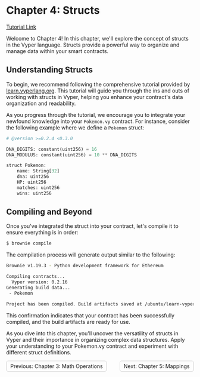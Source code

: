 # Chapter 4: Structs

[Tutorial Link](https://learn.vyperlang.org/#/1/structs)

Welcome to Chapter 4! In this chapter, we'll explore the concept of structs in the Vyper language. Structs provide a powerful way to organize and manage data within your smart contracts.

## Understanding Structs

To begin, we recommend following the comprehensive tutorial provided by [learn.vyperlang.org](https://learn.vyperlang.org/#/1/structs). This tutorial will guide you through the ins and outs of working with structs in Vyper, helping you enhance your contract's data organization and readability.

As you progress through the tutorial, we encourage you to integrate your newfound knowledge into your `Pokemon.vy` contract. For instance, consider the following example where we define a `Pokemon` struct:


```python
# @version >=0.2.4 <0.3.0

DNA_DIGITS: constant(uint256) = 16
DNA_MODULUS: constant(uint256) = 10 ** DNA_DIGITS

struct Pokemon:
    name: String[32]
    dna: uint256
    HP: uint256
    matches: uint256
    wins: uint256
```

## Compiling and Beyond

Once you've integrated the struct into your contract, let's compile it to ensure everything is in order:

```sh
$ brownie compile
```

The compilation process will generate output similar to the following:

```sh
Brownie v1.19.3 - Python development framework for Ethereum

Compiling contracts...
  Vyper version: 0.2.16
Generating build data...
 - Pokemon

Project has been compiled. Build artifacts saved at /ubuntu/learn-vyper/vyper-pokemon/build/contracts
```

This confirmation indicates that your contract has been successfully compiled, and the build artifacts are ready for use.

As you dive into this chapter, you'll uncover the versatility of structs in Vyper and their importance in organizing complex data structures. Apply your understanding to your Pokemon.vy contract and experiment with different struct definitions.

<div style="display: flex; justify-content: space-between;">
    <a style="text-decoration: none; padding: 5px 10px; border: 1px solid #ccc; border-radius: 5px; float: left;" href="/vyper-pokemon/docs/Chapter-1.3.md">Previous: Chapter 3: Math Operations</a>
    <a style="text-decoration: none; padding: 5px 10px; border: 1px solid #ccc; border-radius: 5px; float: right;" href="/vyper-pokemon/docs/Chapter-1.5.md">Next: Chapter 5: Mappings</a>
</div>